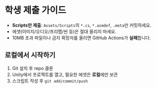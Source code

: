 # 학생 제출 가이드

- **Scripts만 제출**: `Assets/Scripts`의 `*.cs`, `*.asmdef`, `.meta`만 커밋하세요.
- 에셋(이미지/오디오/프리팹/씬 등)은 절대 올리지 마세요.
- 10MB 초과 파일이나 금지 확장자를 올리면 GitHub Actions가 **실패**합니다.

## 로컬에서 시작하기
1. Git 설치 후 repo 클론
2. Unity에서 프로젝트를 열고, 필요한 에셋은 **로컬**에만 보관
3. 스크립트 작성 후 `git add/commit/push`
